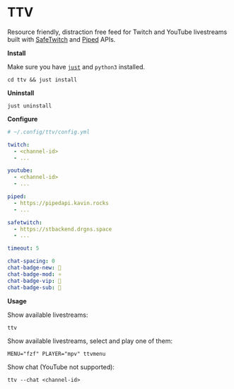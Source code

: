 # TTV

Resource friendly, distraction free feed for Twitch and YouTube livestreams built with [SafeTwitch](https://codeberg.org/safetwitch) and [Piped](https://github.com/teampiped) APIs.

**Install**

Make sure you have [`just`](https://github.com/casey/just) and `python3` installed.

```
cd ttv && just install
```

**Uninstall**

```
just uninstall
```

**Configure**

```yaml
# ~/.config/ttv/config.yml

twitch:
  - <channel-id>
  - ...

youtube:
  - <channel-id>
  - ...

piped:
  - https://pipedapi.kavin.rocks
  - ...

safetwitch:
  - https://stbackend.drgns.space
  - ...

timeout: 5

chat-spacing: 0
chat-badge-new: 👋
chat-badge-mod: ⭐
chat-badge-vip: 💟
chat-badge-sub: 🎁
```

**Usage**

Show available livestreams:

```
ttv
```

Show available livestreams, select and play one of them:

```
MENU="fzf" PLAYER="mpv" ttvmenu
```

Show chat (YouTube not supported):

```
ttv --chat <channel-id>
```

